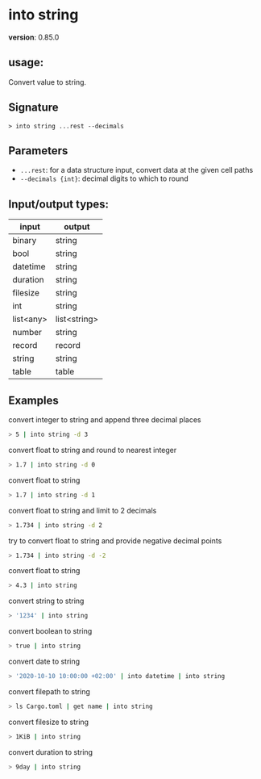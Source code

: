# into string

**version**: 0.85.0

## **usage**:

Convert value to string.

## Signature

`> into string ...rest --decimals`

## Parameters

- `...rest`: for a data structure input, convert data at the given cell paths
- `--decimals {int}`: decimal digits to which to round

## Input/output types:

| input       | output         |
| ----------- | -------------- |
| binary      | string         |
| bool        | string         |
| datetime    | string         |
| duration    | string         |
| filesize    | string         |
| int         | string         |
| list\<any\> | list\<string\> |
| number      | string         |
| record      | record         |
| string      | string         |
| table       | table          |

## Examples

convert integer to string and append three decimal places

```bash
> 5 | into string -d 3
```

convert float to string and round to nearest integer

```bash
> 1.7 | into string -d 0
```

convert float to string

```bash
> 1.7 | into string -d 1
```

convert float to string and limit to 2 decimals

```bash
> 1.734 | into string -d 2
```

try to convert float to string and provide negative decimal points

```bash
> 1.734 | into string -d -2
```

convert float to string

```bash
> 4.3 | into string
```

convert string to string

```bash
> '1234' | into string
```

convert boolean to string

```bash
> true | into string
```

convert date to string

```bash
> '2020-10-10 10:00:00 +02:00' | into datetime | into string
```

convert filepath to string

```bash
> ls Cargo.toml | get name | into string
```

convert filesize to string

```bash
> 1KiB | into string
```

convert duration to string

```bash
> 9day | into string
```
